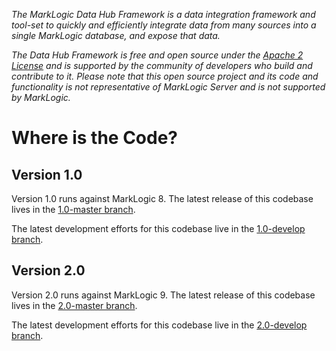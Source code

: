 _The MarkLogic Data Hub Framework is a data integration framework and tool-set to quickly and efficiently integrate data from many sources into a single MarkLogic database, and expose that data._

_The Data Hub Framework is free and open source under the [Apache 2 License](https://github.com/marklogic/marklogic-data-hub/blob/master/LICENSE) and is supported by the community of developers who build and contribute to it. Please note that this open source project and its code and functionality is not representative of MarkLogic Server and is not supported by MarkLogic._

# Where is the Code?

## Version 1.0
Version 1.0 runs against MarkLogic 8. The latest release of this codebase lives in the [1.0-master branch](https://github.com/marklogic/marklogic-data-hub/tree/1.0-master).

The latest development efforts for this codebase live in the [1.0-develop branch](https://github.com/marklogic/marklogic-data-hub/tree/1.0-develop).

## Version 2.0
Version 2.0 runs against MarkLogic 9. The latest release of this codebase lives in the [2.0-master branch](https://github.com/marklogic/marklogic-data-hub/tree/2.0-master).

The latest development efforts for this codebase live in the [2.0-develop branch](https://github.com/marklogic/marklogic-data-hub/tree/2.0-develop).
